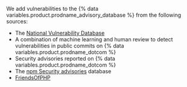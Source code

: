 We add vulnerabilities to the {% data variables.product.prodname_advisory_database %} from the following sources:
- The [National Vulnerability Database](https://nvd.nist.gov/)
- A combination of machine learning and human review to detect vulnerabilities in public commits on {% data variables.product.prodname_dotcom %}
- Security advisories reported on {% data variables.product.prodname_dotcom %}
- The [npm Security advisories](https://www.npmjs.com/advisories) database
- [FriendsOfPHP](https://github.com/FriendsOfPHP/security-advisories)
